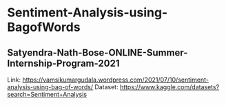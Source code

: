 # Sentiment-Analysis-using-BagofWords

## Satyendra-Nath-Bose-ONLINE-Summer-Internship-Program-2021
 Link: https://vamsikumargudala.wordpress.com/2021/07/10/sentiment-analysis-using-bag-of-words/
 Dataset: https://www.kaggle.com/datasets?search=Sentiment+Analysis
 
 
